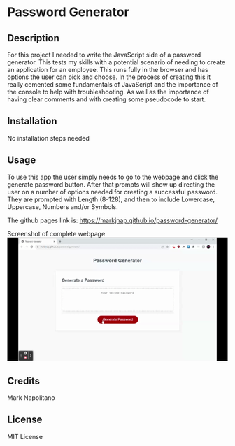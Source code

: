 # Password Generator

## Description

For this project I needed to write the JavaScript side of a password generator. This tests my skills with a potential scenario of needing to create an application for an employee. This runs fully in the browser and has options the user can pick and choose. In the process of creating this it really cemented some fundamentals of JavaScript and the importance of the console to help with troubleshooting. As well as the importance of having clear comments and with creating some pseudocode to start.

## Installation

No installation steps needed

## Usage

To use this app the user simply needs to go to the webpage and click the generate password button. After that prompts will show up directing the user on a number of options needed for creating a successful password. 
They are prompted with Length (8-128), and then to include Lowercase, Uppercase, Numbers and/or Symbols.

The github pages link is: https://markjnap.github.io/password-generator/

Screenshot of complete webpage
[<img src="/assets/password-generator-demo.gif" alt="Password Generator Demo"/>](/assets/password-generator-demo.gif)
## Credits
Mark Napolitano

## License
MIT License